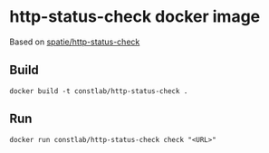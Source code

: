# http-status-check docker image

Based on [spatie/http-status-check](https://github.com/spatie/http-status-check)

## Build

`docker build -t constlab/http-status-check .`

## Run

`docker run constlab/http-status-check check "<URL>"`
